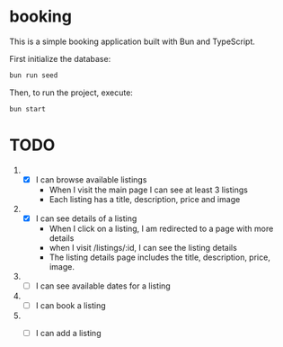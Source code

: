 # booking
This is a simple booking application built with Bun and TypeScript.

First initialize the database:

```bash
bun run seed
```

Then, to run the project, execute:

```bash
bun start
```

# TODO
1. - [x] I can browse available listings
      - When I visit the main page I can see at least 3 listings 
      - Each listing has a title, description, price and image
  
2. - [x] I can see details of a listing
      - When I click on a listing, I am redirected to a page with more details
      - when I visit /listings/:id, I can see the listing details
      - The listing details page includes the title, description, price, image.
3. - [ ] I can see available dates for a listing
4. - [ ] I can book a listing
5. - [ ] I can add a listing



